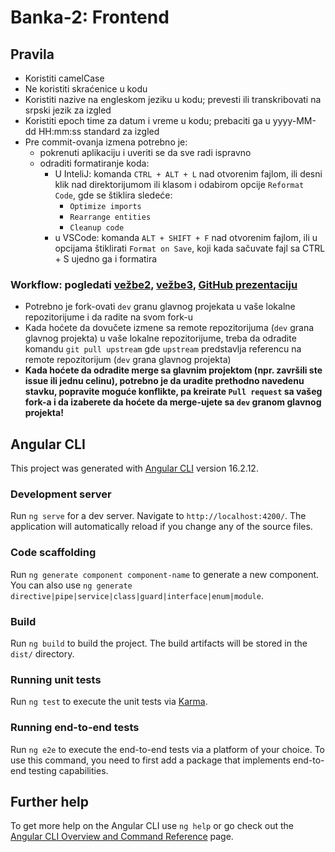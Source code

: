 # Banka-2: Frontend

## Pravila

-   Koristiti camelCase
-   Ne koristiti skraćenice u kodu
-   Koristiti nazive na engleskom jeziku u kodu; prevesti ili transkribovati na
    srpski jezik za izgled
-   Koristiti epoch time za datum i vreme u kodu; prebaciti ga u yyyy-MM-dd
    HH:mm:ss standard za izgled
-   Pre commit-ovanja izmena potrebno je:
    -   pokrenuti aplikaciju i uveriti se da sve radi ispravno
    -   odraditi formatiranje koda:
        -   U InteliJ: komanda `CTRL + ALT + L` nad otvorenim fajlom, ili desni
            klik nad direktorijumom ili klasom i odabirom opcije
            `Reformat Code`, gde se štiklira sledeće:
            -   `Optimize imports`
            -   `Rearrange entities`
            -   `Cleanup code`
        -   u VSCode: komanda `ALT + SHIFT + F` nad otvorenim fajlom, ili u
            opcijama štiklirati `Format on Save`, koji kada sačuvate fajl sa
            CTRL + S ujedno ga i formatira

### Workflow: pogledati [vežbe2](https://learning.raf.edu.rs/mod/url/view.php?id=22203), [vežbe3](https://video.raf.edu.rs/stream.php?video=pLpaQR%2FYY%2FWtiUv0Wc%2BZqKKg9Y%2Ff%2BCPUns7Ny4LL0AdM7dVrVj2fLMkGJxz5sNiuXpS0FLZl8q1XXF7y2eP5irdsubKDUtAXvb9u66UvYVI14l%2FiP%2Bo3QrOCY31RZYeTKR8l0XIVN61xb0NPuoreEDuizA0Od4XXRXwx1Gv8uDmEooaQZrKrunRG9CSHdgY3&file=video.mp4), [GitHub prezentaciju](https://docs.google.com/presentation/d/1ehKYiWcBT7fCFnmboQ1N0RgnHzhgfs6xhIym-Ss3v-w/edit#slide=id.p)

-   Potrebno je fork-ovati `dev` granu glavnog projekata u vaše lokalne
    repozitorijume i da radite na svom fork-u
-   Kada hoćete da dovučete izmene sa remote repozitorijuma (`dev` grana glavnog
    projekta) u vaše lokalne repozitorijume, treba da odradite komandu
    `git pull upstream` gde `upstream` predstavlja referencu na remote
    repozitorijum (`dev` grana glavnog projekta)
-   **Kada hoćete da odradite merge sa glavnim projektom (npr. završili ste
    issue ili jednu celinu), potrebno je da uradite prethodno navedenu stavku,
    popravite moguće konflikte, pa kreirate `Pull request` sa vašeg fork-a i da
    izaberete da hoćete da merge-ujete sa `dev` granom glavnog projekta!**

## Angular CLI

This project was generated with
[Angular CLI](https://github.com/angular/angular-cli) version 16.2.12.

### Development server

Run `ng serve` for a dev server. Navigate to `http://localhost:4200/`. The
application will automatically reload if you change any of the source files.

### Code scaffolding

Run `ng generate component component-name` to generate a new component. You can
also use `ng generate directive|pipe|service|class|guard|interface|enum|module`.

### Build

Run `ng build` to build the project. The build artifacts will be stored in the
`dist/` directory.

### Running unit tests

Run `ng test` to execute the unit tests via
[Karma](https://karma-runner.github.io).

### Running end-to-end tests

Run `ng e2e` to execute the end-to-end tests via a platform of your choice. To
use this command, you need to first add a package that implements end-to-end
testing capabilities.

## Further help

To get more help on the Angular CLI use `ng help` or go check out the
[Angular CLI Overview and Command Reference](https://angular.io/cli) page.
